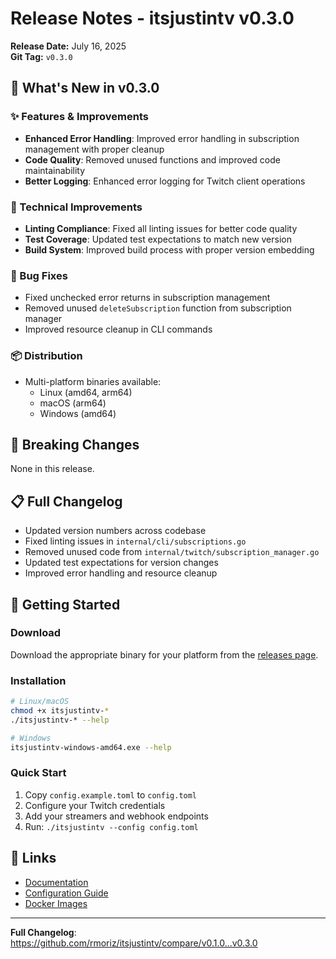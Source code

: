 # Release Notes - itsjustintv v0.3.0

**Release Date:** July 16, 2025  
**Git Tag:** `v0.3.0`

## 🎉 What's New in v0.3.0

### ✨ Features & Improvements
- **Enhanced Error Handling**: Improved error handling in subscription management with proper cleanup
- **Code Quality**: Removed unused functions and improved code maintainability
- **Better Logging**: Enhanced error logging for Twitch client operations

### 🔧 Technical Improvements
- **Linting Compliance**: Fixed all linting issues for better code quality
- **Test Coverage**: Updated test expectations to match new version
- **Build System**: Improved build process with proper version embedding

### 🐛 Bug Fixes
- Fixed unchecked error returns in subscription management
- Removed unused `deleteSubscription` function from subscription manager
- Improved resource cleanup in CLI commands

### 📦 Distribution
- Multi-platform binaries available:
  - Linux (amd64, arm64)
  - macOS (arm64)
  - Windows (amd64)

## 🔄 Breaking Changes
None in this release.

## 📋 Full Changelog
- Updated version numbers across codebase
- Fixed linting issues in `internal/cli/subscriptions.go`
- Removed unused code from `internal/twitch/subscription_manager.go`
- Updated test expectations for version changes
- Improved error handling and resource cleanup

## 🚀 Getting Started

### Download
Download the appropriate binary for your platform from the [releases page](https://github.com/rmoriz/itsjustintv/releases/tag/v0.3.0).

### Installation
```bash
# Linux/macOS
chmod +x itsjustintv-*
./itsjustintv-* --help

# Windows
itsjustintv-windows-amd64.exe --help
```

### Quick Start
1. Copy `config.example.toml` to `config.toml`
2. Configure your Twitch credentials
3. Add your streamers and webhook endpoints
4. Run: `./itsjustintv --config config.toml`

## 🔗 Links
- [Documentation](https://github.com/rmoriz/itsjustintv#readme)
- [Configuration Guide](https://github.com/rmoriz/itsjustintv#configuration)
- [Docker Images](https://github.com/rmoriz/itsjustintv/pkgs/container/itsjustintv)

---

**Full Changelog**: https://github.com/rmoriz/itsjustintv/compare/v0.1.0...v0.3.0